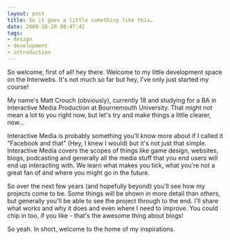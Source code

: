 ```yaml
---
layout: post
title: So it goes a little something like this…
date: 2009-10-20 08:47:42
tags:
- design
- development
- introduction
---
```

<p>So welcome, first of all! hey there. Welcome to my little development space on the Interwebs. It's not much so far but hey, I've only just started my course!</p>
<p>My name's Matt Crouch (obviously), currently 18 and studying for a BA in Interactive Media Production at Bournemouth University. That might not mean a lot to you right now, but let's try and make things a little clearer, now...</p>
<p>Interactive Media is probably something you'll know more about if I called it "Facebook and that" (Hey, I knew I would) but it's not just that simple. Interactive Media covers the scopes of things like game design, websites, blogs, podcasting and generally all the media stuff that you end users will end up interacting with. We learn what makes you tick, what you're not a great fan of and where you might go in the future.</p>
<p>So over the next few years (and hopefully beyond) you'll see how my projects come to be. Some things will be shown in more detail than others, but generally you'll be able to see the project through to the end. I'll share what works and why it does and even where I need to improve. You could chip in too, if you like - that's the awesome thing about blogs!</p>
<p>So yeah. In short, welcome to the home of my inspirations.</p>
